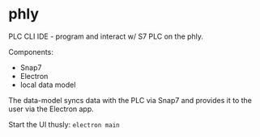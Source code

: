 # phly

PLC CLI IDE - program and interact w/ S7 PLC on the phly.

Components:
- Snap7
- Electron
- local data model

The data-model syncs data with the PLC via Snap7 and provides it to the user via the Electron app.


Start the UI thusly:
`electron main`
